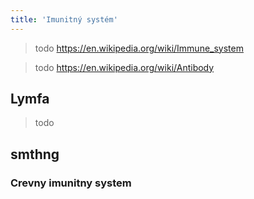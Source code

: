 ```yaml
---
title: 'Imunitný systém'
---
```


> todo https://en.wikipedia.org/wiki/Immune_system

> todo https://en.wikipedia.org/wiki/Antibody

## Lymfa

> todo

## smthng
### Crevny imunitny system